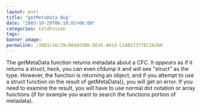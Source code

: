 ```yaml
---
layout: post
title: "getMetaData Bug"
date: "2003-10-29T06:10:02+06:00"
categories: ColdFusion 
tags: 
banner_image: 
permalink: /2003/10/29/884A55B6-DE45-A014-C1AB17377EC2A269
---
```


The getMetaData function returns metadata about a CFC. It <i>appears</i> as if it returns a struct, heck, you can even cfdump it and will see "struct" as the type. However, the function is returning an object, and if you attempt to use a struct function on the result of getMetaData(), you will get an error. If you need to examine the result, you will have to use normal dot notation or array functions (if for example you want to search the functions portion of metadata).